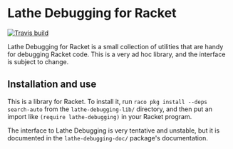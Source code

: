 # Lathe Debugging for Racket

[![Travis build](https://travis-ci.org/lathe/lathe-debugging-for-racket.svg?branch=master)](https://travis-ci.org/lathe/lathe-debugging-for-racket)

Lathe Debugging for Racket is a small collection of utilities that are handy for debugging Racket code. This is a very ad hoc library, and the interface is subject to change.


## Installation and use

This is a library for Racket. To install it, run `raco pkg install --deps search-auto` from the `lathe-debugging-lib/` directory, and then put an import like `(require lathe-debugging)` in your Racket program.

The interface to Lathe Debugging is very tentative and unstable, but it is documented in the `lathe-debugging-doc/` package's documentation.
